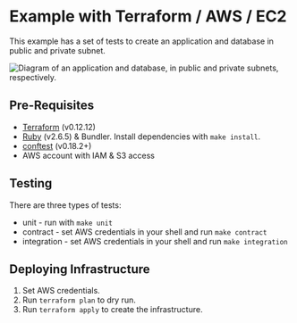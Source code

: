 # Example with Terraform / AWS / EC2

This example has a set of tests to create an application
and database in  public and private subnet.

![Diagram of an application and database, in public and private subnets, respectively.](images/diagram.png "Architecture")

## Pre-Requisites

* [Terraform](https://www.terraform.io/downloads.html) (v0.12.12)
* [Ruby](https://www.ruby-lang.org/en/documentation/installation/) (v2.6.5) & Bundler. Install dependencies with `make install`.
* [conftest](https://github.com/instrumenta/conftest) (v0.18.2+)
* AWS account with IAM & S3 access

## Testing

There are three types of tests:

* unit - run with `make unit`
* contract - set AWS credentials in your shell and run `make contract`
* integration - set AWS credentials in your shell and run `make integration`

## Deploying Infrastructure

1. Set AWS credentials.
1. Run `terraform plan` to dry run.
1. Run `terraform apply` to create the infrastructure.
